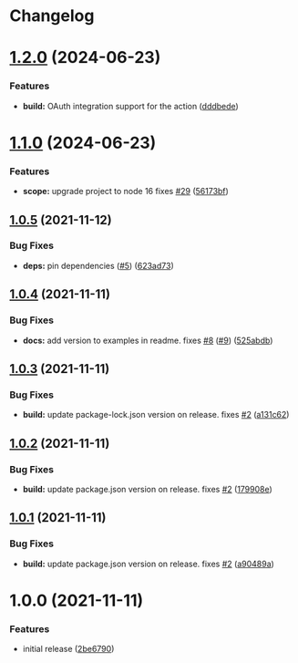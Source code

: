 # Changelog

# [1.2.0](https://github.com/adobe/aio-cloudmanager-create-execution-action/compare/v1.1.0...v1.2.0) (2024-06-23)


### Features

* **build:** OAuth integration support for the action ([dddbede](https://github.com/adobe/aio-cloudmanager-create-execution-action/commit/dddbede3147fff2d8d8f6d55aaafd6061e9da2fb))

# [1.1.0](https://github.com/adobe/aio-cloudmanager-create-execution-action/compare/v1.0.5...v1.1.0) (2024-06-23)


### Features

* **scope:** upgrade project to node 16 fixes [#29](https://github.com/adobe/aio-cloudmanager-create-execution-action/issues/29) ([56173bf](https://github.com/adobe/aio-cloudmanager-create-execution-action/commit/56173bf87921550cbf770c5f3a3a79561cbcc20f))

## [1.0.5](https://github.com/adobe/aio-cloudmanager-create-execution-action/compare/v1.0.4...v1.0.5) (2021-11-12)


### Bug Fixes

* **deps:** pin dependencies ([#5](https://github.com/adobe/aio-cloudmanager-create-execution-action/issues/5)) ([623ad73](https://github.com/adobe/aio-cloudmanager-create-execution-action/commit/623ad738052ea9f43eb0da7f12b08dcae59bb34b))

## [1.0.4](https://github.com/adobe/aio-cloudmanager-create-execution-action/compare/v1.0.3...v1.0.4) (2021-11-11)


### Bug Fixes

* **docs:** add version to examples in readme. fixes [#8](https://github.com/adobe/aio-cloudmanager-create-execution-action/issues/8) ([#9](https://github.com/adobe/aio-cloudmanager-create-execution-action/issues/9)) ([525abdb](https://github.com/adobe/aio-cloudmanager-create-execution-action/commit/525abdb289be425a3b48cb4a7b48ca19253657ab))

## [1.0.3](https://github.com/adobe/aio-cloudmanager-create-execution-action/compare/v1.0.2...v1.0.3) (2021-11-11)


### Bug Fixes

* **build:** update package-lock.json version on release. fixes [#2](https://github.com/adobe/aio-cloudmanager-create-execution-action/issues/2) ([a131c62](https://github.com/adobe/aio-cloudmanager-create-execution-action/commit/a131c627e7fd5794b49ebc3e61660122c1bf6f5e))

## [1.0.2](https://github.com/adobe/aio-cloudmanager-create-execution-action/compare/v1.0.1...v1.0.2) (2021-11-11)


### Bug Fixes

* **build:** update package.json version on release. fixes [#2](https://github.com/adobe/aio-cloudmanager-create-execution-action/issues/2) ([179908e](https://github.com/adobe/aio-cloudmanager-create-execution-action/commit/179908eeaae0ba2e035092b13a0277022ed789e1))

## [1.0.1](https://github.com/adobe/aio-cloudmanager-create-execution-action/compare/v1.0.0...v1.0.1) (2021-11-11)


### Bug Fixes

* **build:** update package.json version on release. fixes [#2](https://github.com/adobe/aio-cloudmanager-create-execution-action/issues/2) ([a90489a](https://github.com/adobe/aio-cloudmanager-create-execution-action/commit/a90489aeed03b49663c840264f52f57082a039a3))

# 1.0.0 (2021-11-11)


### Features

* initial release ([2be6790](https://github.com/adobe/aio-cloudmanager-create-execution-action/commit/2be67906356d0150ccbdda62198efc2ccf1b82bc))
